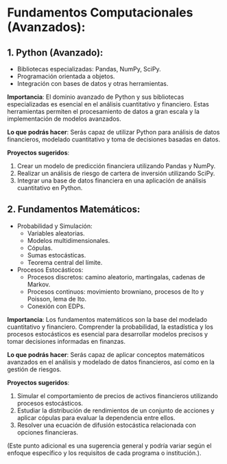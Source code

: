 # Fundamentos Computacionales (Avanzados):

## 1. **Python (Avanzado)**:
   - Bibliotecas especializadas: Pandas, NumPy, SciPy.
   - Programación orientada a objetos.
   - Integración con bases de datos y otras herramientas.

**Importancia**: El dominio avanzado de Python y sus bibliotecas especializadas es esencial en el análisis cuantitativo y financiero. Estas herramientas permiten el procesamiento de datos a gran escala y la implementación de modelos avanzados.

**Lo que podrás hacer**: Serás capaz de utilizar Python para análisis de datos financieros, modelado cuantitativo y toma de decisiones basadas en datos.

**Proyectos sugeridos**:
1. Crear un modelo de predicción financiera utilizando Pandas y NumPy.
2. Realizar un análisis de riesgo de cartera de inversión utilizando SciPy.
3. Integrar una base de datos financiera en una aplicación de análisis cuantitativo en Python.

## 2. **Fundamentos Matemáticos**:
   - Probabilidad y Simulación:
     - Variables aleatorias.
     - Modelos multidimensionales.
     - Cópulas.
     - Sumas estocásticas.
     - Teorema central del límite.
   - Procesos Estocásticos:
     - Procesos discretos: camino aleatorio, martingalas, cadenas de Markov.
     - Procesos continuos: movimiento browniano, procesos de Ito y Poisson, lema de Ito.
     - Conexión con EDPs.

**Importancia**: Los fundamentos matemáticos son la base del modelado cuantitativo y financiero. Comprender la probabilidad, la estadística y los procesos estocásticos es esencial para desarrollar modelos precisos y tomar decisiones informadas en finanzas.

**Lo que podrás hacer**: Serás capaz de aplicar conceptos matemáticos avanzados en el análisis y modelado de datos financieros, así como en la gestión de riesgos.

**Proyectos sugeridos**:
1. Simular el comportamiento de precios de activos financieros utilizando procesos estocásticos.
2. Estudiar la distribución de rendimientos de un conjunto de acciones y aplicar cópulas para evaluar la dependencia entre ellos.
3. Resolver una ecuación de difusión estocástica relacionada con opciones financieras.

(Este punto adicional es una sugerencia general y podría variar según el enfoque específico y los requisitos de cada programa o institución.).

